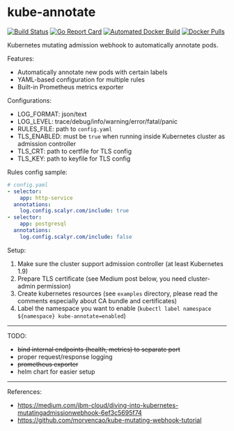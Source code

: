 # kube-annotate

[![Build Status](https://travis-ci.org/chickenzord/kube-annotate.svg?branch=master)](https://travis-ci.org/chickenzord/kube-annotate)
[![Go Report Card](https://goreportcard.com/badge/github.com/chickenzord/kube-annotate)](https://goreportcard.com/report/github.com/chickenzord/kube-annotate)
[![Automated Docker Build](https://img.shields.io/docker/automated/chickenzord/kube-annotate.svg?style=flat-square)](https://hub.docker.com/r/chickenzord/kube-annotate/) 
[![Docker Pulls](https://img.shields.io/docker/pulls/chickenzord/kube-annotate.svg?style=flat-square)](https://hub.docker.com/r/chickenzord/kube-annotate/)

Kubernetes mutating admission webhook to automatically annotate pods.

Features:
- Automatically annotate new pods with certain labels
- YAML-based configuration for multiple rules
- Built-in Prometheus metrics exporter

Configurations:

- LOG_FORMAT: json/text
- LOG_LEVEL: trace/debug/info/warning/error/fatal/panic
- RULES_FILE: path to `config.yaml`
- TLS_ENABLED: must be `true` when running inside Kubernetes cluster as admission controller
- TLS_CRT: path to certfile for TLS config 
- TLS_KEY: path to keyfile for TLS config

Rules config sample:

```yaml
# config.yaml
- selector:
    app: http-service
  annotations:
    log.config.scalyr.com/include: true
- selector:
    app: postgresql
  annotations:
    log.config.scalyr.com/include: false
```

Setup:

1. Make sure the cluster support admission controller (at least Kubernetes 1.9)
2. Prepare TLS certificate (see Medium post below, you need cluster-admin permission)
3. Create kubernetes resources (see `examples` directory, please read the comments especially about CA bundle and certificates)
4. Label the namespace you want to enable (`kubectl label namespace ${namespace} kube-annotate=enabled`)

---

TODO:
- ~~bind internal endpoints (health, metrics) to separate port~~
- proper request/response logging
- ~~prometheus exporter~~
- helm chart for easier setup

---
References: 
- https://medium.com/ibm-cloud/diving-into-kubernetes-mutatingadmissionwebhook-6ef3c5695f74
- https://github.com/morvencao/kube-mutating-webhook-tutorial